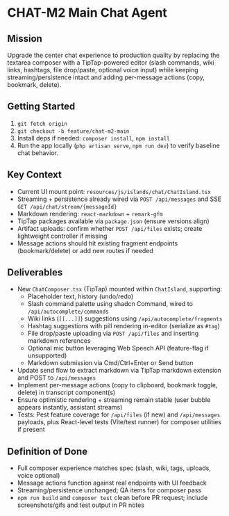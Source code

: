 # CHAT-M2 Main Chat Agent

## Mission
Upgrade the center chat experience to production quality by replacing the textarea composer with a TipTap-powered editor (slash commands, wiki links, hashtags, file drop/paste, optional voice input) while keeping streaming/persistence intact and adding per-message actions (copy, bookmark, delete).

## Getting Started
1. `git fetch origin`
2. `git checkout -b feature/chat-m2-main`
3. Install deps if needed: `composer install`, `npm install`
4. Run the app locally (`php artisan serve`, `npm run dev`) to verify baseline chat behavior.

## Key Context
- Current UI mount point: `resources/js/islands/chat/ChatIsland.tsx`
- Streaming + persistence already wired via `POST /api/messages` and SSE `GET /api/chat/stream/{messageId}`
- Markdown rendering: `react-markdown` + `remark-gfm`
- TipTap packages available via `package.json` (ensure versions align)
- Artifact uploads: confirm whether `POST /api/files` exists; create lightweight controller if missing
- Message actions should hit existing fragment endpoints (bookmark/delete) or add new routes if needed

## Deliverables
- New `ChatComposer.tsx` (TipTap) mounted within `ChatIsland`, supporting:
  - Placeholder text, history (undo/redo)
  - Slash command palette using shadcn Command, wired to `/api/autocomplete/commands`
  - Wiki links (`[[...]]`) suggestions using `/api/autocomplete/fragments`
  - Hashtag suggestions with pill rendering in-editor (serialize as `#tag`)
  - File drop/paste uploading via `POST /api/files` and inserting markdown references
  - Optional mic button leveraging Web Speech API (feature-flag if unsupported)
  - Markdown submission via Cmd/Ctrl+Enter or Send button
- Update send flow to extract markdown via TipTap markdown extension and POST to `/api/messages`
- Implement per-message actions (copy to clipboard, bookmark toggle, delete) in transcript component(s)
- Ensure optimistic rendering + streaming remain stable (user bubble appears instantly, assistant streams)
- Tests: Pest feature coverage for `/api/files` (if new) and `/api/messages` payloads, plus React-level tests (Vite/test runner) for composer utilities if present

## Definition of Done
- Full composer experience matches spec (slash, wiki, tags, uploads, voice optional)
- Message actions function against real endpoints with UI feedback
- Streaming/persistence unchanged; QA items for composer pass
- `npm run build` and `composer test` clean before PR request; include screenshots/gifs and test output in PR notes
